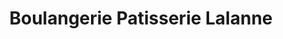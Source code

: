 ---
title: "Boulangerie Patisserie Lalanne"
url: /habas/boulangerie-patisserie-lalanne/
shop: boulangerie
---